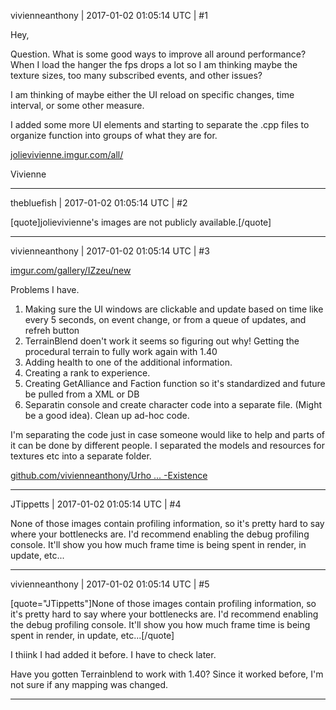 vivienneanthony | 2017-01-02 01:05:14 UTC | #1

Hey,

Question. What is some good ways to improve all around performance? When I load the hanger the fps drops a lot so I am thinking maybe the texture sizes,  too many subscribed events, and other issues?

I am thinking of maybe either the UI reload on specific changes, time interval, or some other measure.

I added some more UI elements and starting to separate the .cpp files to  organize function into groups of what they are for.

[jolievivienne.imgur.com/all/](http://jolievivienne.imgur.com/all/)

Vivienne

-------------------------

thebluefish | 2017-01-02 01:05:14 UTC | #2

[quote]jolievivienne's images are not publicly available.[/quote]

-------------------------

vivienneanthony | 2017-01-02 01:05:14 UTC | #3

[imgur.com/gallery/IZzeu/new](http://imgur.com/gallery/IZzeu/new)

Problems I have.
1. Making sure the UI windows are clickable and update based on time like every 5 seconds, on event change, or from a queue of updates, and refreh button
2. TerrainBlend doen't work it seems so figuring out why! Getting the procedural terrain to fully work again with 1.40
3. Adding health to one of the additional information.
4. Creating a rank to experience.
5. Creating GetAlliance and Faction function so it's standardized and future be pulled from a XML or DB
6. Separatin console and create character code  into a separate file. (Might be a good idea).
Clean up ad-hoc code.

I'm separating the code just in case someone would like to help and parts of it can be done by different people. I separated the models and resources for textures etc into a separate folder.

[github.com/vivienneanthony/Urho ... -Existence](https://github.com/vivienneanthony/Urho3D-Mastercurrent-Existence)

-------------------------

JTippetts | 2017-01-02 01:05:14 UTC | #4

None of those images contain profiling information, so it's pretty hard to say where your bottlenecks are. I'd recommend enabling the debug profiling console. It'll show you how much frame time is being spent in render, in update, etc...

-------------------------

vivienneanthony | 2017-01-02 01:05:14 UTC | #5

[quote="JTippetts"]None of those images contain profiling information, so it's pretty hard to say where your bottlenecks are. I'd recommend enabling the debug profiling console. It'll show you how much frame time is being spent in render, in update, etc...[/quote]

I thiink I had added it before. I have to check later. 

Have you gotten Terrainblend to work with 1.40? Since it worked before, I'm not sure if any mapping was changed.

-------------------------

